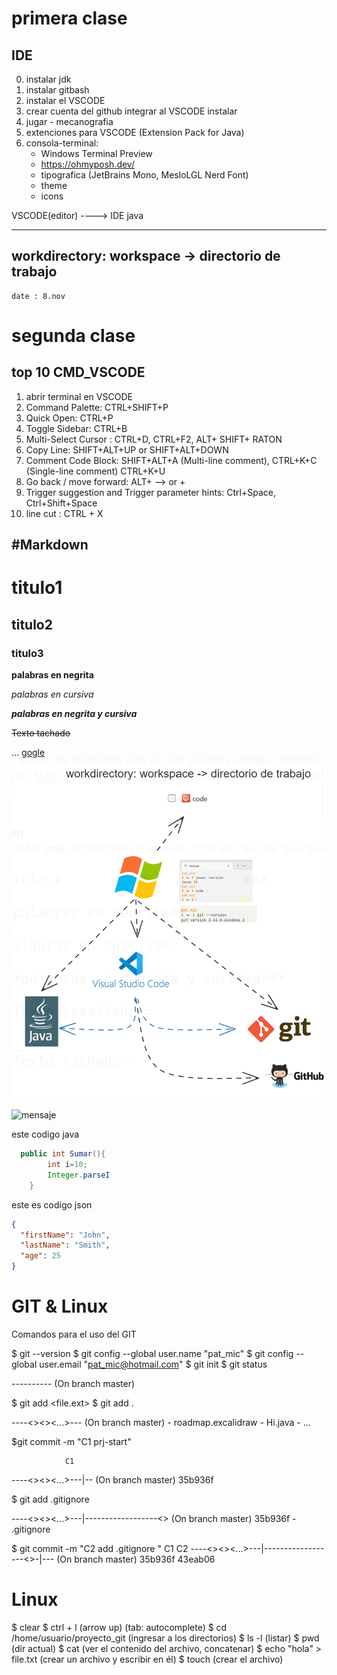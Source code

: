 # primera clase
## IDE
0. instalar jdk
1. instalar gitbash
2. instalar el VSCODE
3. crear cuenta del github integrar al VSCODE instalar
4. jugar - mecanografia
5. extenciones para VSCODE (Extension Pack for Java)
6. consola-terminal: 
    - Windows Terminal Preview
    - https://ohmyposh.dev/
    - tipografica (JetBrains Mono, MesloLGL Nerd Font)
    - theme
    - icons

VSCODE(editor) ----> IDE java

--------------------------------------------
workdirectory: workspace -> directorio de trabajo
--------------------------------------
    date : 8.nov
# segunda clase

## top 10 CMD_VSCODE
1. abrir terminal en VSCODE
2. Command Palette:          CTRL+SHIFT+P
3. Quick Open:               CTRL+P 
4. Toggle Sidebar:           CTRL+B
5. Multi-Select Cursor :     CTRL+D,  CTRL+F2,  ALT+ SHIFT+ RATON
6. Copy Line:                SHIFT+ALT+UP or SHIFT+ALT+DOWN 
7. Comment Code Block:       SHIFT+ALT+A (Multi-line comment), CTRL+K+C (Single-line comment)  CTRL+K+U
8. Go back / move forward:   ALT+ —> or +
9. Trigger suggestion and Trigger parameter hints: Ctrl+Space, Ctrl+Shift+Space
10. line cut :              CTRL + X


#Markdown
--------

# titulo1
## titulo2
### titulo3


**palabras en negrita**

*palabras en cursiva*

***palabras en negrita y cursiva***

~~Texto tachado~~

...
[gogle](www.google.com)
![imagen](img/img1.png)

![mensaje](https://img.shields.io/badge/Codigo:-4CAC9D)
<br>

este codigo java
```java
  public int Sumar(){
        int i=10;
        Integer.parseI
    }
```

este es codigo json
```json
{
  "firstName": "John",
  "lastName": "Smith",
  "age": 25
}
```

# GIT & Linux

Comandos para el uso del GIT

$ git --version
$ git config --global user.name "pat_mic"
$ git config --global user.email "pat_mic@hotmail.com"
$ git init
$ git status
    
----------   (On branch master)

$ git add <file.ext>
$ git add .

  
----<><><...>---  (On branch master)
     - roadmap.excalidraw
     - Hi.java
     - ...

$git commit -m "C1 prj-start"

                C1
----<><><...>---|--  (On branch master)
              35b936f


$ git add .gitignore 

----<><><...>---|------------------<> (On branch master)
              35b936f               - .gitignore

$  git commit -m "C2 add .gitignore "
                C1                    C2
----<><><...>---|------------------<>-|--- (On branch master)
              35b936f                43eab06




# Linux
$ clear
$ ctrl + l                        (arrow up)     (tab:  autocomplete)
$ cd /home/usuario/proyecto_git   (ingresar a los directorios)
$ ls -l                           (listar)
$ pwd                             (dir actual)
$ cat                             (ver el contenido del archivo, concatenar)
$ echo "hola" > file.txt          (crear un archivo y escribir en él)
$ touch                           (crear el archivo)